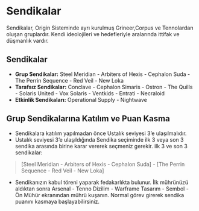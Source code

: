 # Sendikalar

Sendikalar, Origin Sisteminde ayrı kurulmuş Grineer,Corpus ve Tennolardan oluşan gruplardır. Kendi ideolojileri ve hedefleriyle aralarında ittifak ve düşmanlık vardır.

## Sendikalar <a id="sendikalar"></a>

* **Grup Sendikalar:** Steel Meridian - Arbiters of Hexis - Cephalon Suda - The Perrin Sequence - Red Veil - New Loka
* **Tarafsız Sendikalar:** Conclave - Cephalon Simaris - Ostron - The Quills - Solaris United - Vox Solaris - Ventkids - Entrati - Necraloid
* **Etkinlik Sendikaları:** Operational Supply - Nightwave

## Grup Sendikalarına Katılım ve Puan Kasma <a id="grup-sendikalar&#x131;na-kat&#x131;l&#x131;m-ve-puan-kasma"></a>

* Sendikalara katılım yapılmadan önce Ustalık seviyesi 3’e ulaşılmalıdır.
* Ustalık seviyesi 3’e ulaşıldığında Sendika seçiminde ilk 3 veya son 3 sendika arasında birine karar vererek seçmeniz gerekir. ilk 3 ve son 3 sendikalar:

> \[Steel Meridian - Arbiters of Hexis - Cephalon Suda\] - \[The Perrin Sequence - Red Veil - New Loka\]

* Sendikanızın kabul töreni yaparak fedakarlıkta bulunur. İlk mührünüzü aldıktan sonra Arsenal - Tenno Dizilim - Warframe Tasarım - Sembol - Ön Mühür ekranından mührü kuşanın. Normal görev girerek sendika puanını kasmaya başlayabilirsiniz.

